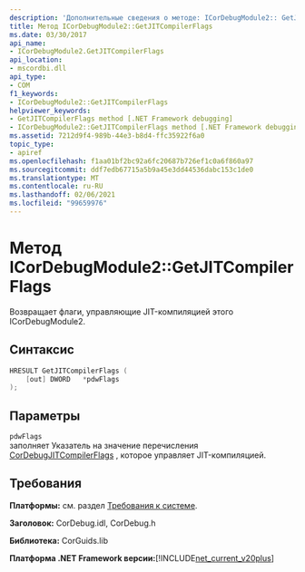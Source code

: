 ```yaml
---
description: 'Дополнительные сведения о методе: ICorDebugModule2:: GetJITCompilerFlags'
title: Метод ICorDebugModule2::GetJITCompilerFlags
ms.date: 03/30/2017
api_name:
- ICorDebugModule2.GetJITCompilerFlags
api_location:
- mscordbi.dll
api_type:
- COM
f1_keywords:
- ICorDebugModule2::GetJITCompilerFlags
helpviewer_keywords:
- GetJITCompilerFlags method [.NET Framework debugging]
- ICorDebugModule2::GetJITCompilerFlags method [.NET Framework debugging]
ms.assetid: 7212d9f4-989b-44e3-b8d4-ffc35922f6a0
topic_type:
- apiref
ms.openlocfilehash: f1aa01bf2bc92a6fc20687b726ef1c0a6f860a97
ms.sourcegitcommit: ddf7edb67715a5b9a45e3dd44536dabc153c1de0
ms.translationtype: MT
ms.contentlocale: ru-RU
ms.lasthandoff: 02/06/2021
ms.locfileid: "99659976"
---
```

# <a name="icordebugmodule2getjitcompilerflags-method"></a>Метод ICorDebugModule2::GetJITCompilerFlags

Возвращает флаги, управляющие JIT-компиляцией этого ICorDebugModule2.  
  
## <a name="syntax"></a>Синтаксис  
  
```cpp  
HRESULT GetJITCompilerFlags (  
    [out] DWORD   *pdwFlags  
);  
```  
  
## <a name="parameters"></a>Параметры  

 `pdwFlags`  
 заполняет Указатель на значение перечисления [CorDebugJITCompilerFlags](cordebugjitcompilerflags-enumeration.md) , которое управляет JIT-компиляцией.  
  
## <a name="requirements"></a>Требования  

 **Платформы:** см. раздел [Требования к системе](../../get-started/system-requirements.md).  
  
 **Заголовок:** CorDebug.idl, CorDebug.h  
  
 **Библиотека:** CorGuids.lib  
  
 **Платформа .NET Framework версии:**[!INCLUDE[net_current_v20plus](../../../../includes/net-current-v20plus-md.md)]
